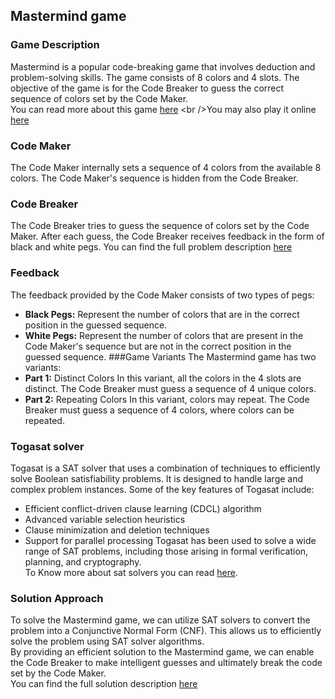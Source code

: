 ## Mastermind game
### Game Description
Mastermind is a popular code-breaking game that involves deduction and problem-solving skills. The game consists of 8 colors and 4 slots. The objective of the game is for the Code Breaker to guess the correct sequence of colors set by the Code Maker.
<br />You can read more about this game [here](https://en.wikipedia.org/wiki/Mastermind_(board_game))
<br />You may also play it online [here](https://www.webgamesonline.com/codebreaker/)
### Code Maker
The Code Maker internally sets a sequence of 4 colors from the available 8 colors. The Code Maker's sequence is hidden from the Code Breaker.
### Code Breaker
The Code Breaker tries to guess the sequence of colors set by the Code Maker. After each guess, the Code Breaker receives feedback in the form of black and white pegs.
You can find the full problem description [here](Assignment3.pdf)
### Feedback
The feedback provided by the Code Maker consists of two types of pegs:
- **Black Pegs:** Represent the number of colors that are in the correct position in the guessed sequence.
- **White Pegs:** Represent the number of colors that are present in the Code Maker's sequence but are not in the correct position in the guessed sequence.
###Game Variants
The Mastermind game has two variants:
- **Part 1:** Distinct Colors
In this variant, all the colors in the 4 slots are distinct. The Code Breaker must guess a sequence of 4 unique colors.
- **Part 2:** Repeating Colors
In this variant, colors may repeat. The Code Breaker must guess a sequence of 4 colors, where colors can be repeated.
### Togasat solver
Togasat is a SAT solver that uses a combination of techniques to efficiently solve Boolean satisfiability problems. It is designed to handle large and complex problem instances. Some of the key features of Togasat include:
- Efficient conflict-driven clause learning (CDCL) algorithm
- Advanced variable selection heuristics
- Clause minimization and deletion techniques
- Support for parallel processing
Togasat has been used to solve a wide range of SAT problems, including those arising in formal verification, planning, and cryptography.
<br />To Know more about sat solvers you can read [here](logical_constraints.pdf).
### Solution Approach
To solve the Mastermind game, we can utilize SAT solvers to convert the problem into a Conjunctive Normal Form (CNF). This allows us to efficiently solve the problem using SAT solver algorithms.
<br />By providing an efficient solution to the Mastermind game, we can enable the Code Breaker to make intelligent guesses and ultimately break the code set by the Code Maker.
<br />You can find the full solution description [here](logical_constraints.pdf)
